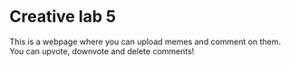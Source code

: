 # Creative lab 5

This is a webpage where you can upload memes and comment on them. You can upvote, downvote and delete comments!
